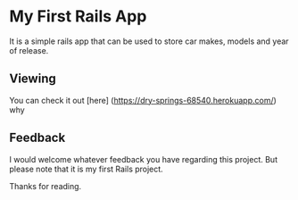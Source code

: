# My First Rails App

It is a simple rails app that can be used to store car makes, models and year of release.

## Viewing

You can check it out [here] (https://dry-springs-68540.herokuapp.com/) why 

## Feedback

I would welcome whatever feedback you have regarding this project. But please note that it is my first Rails project.

Thanks for reading.
